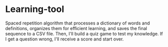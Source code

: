 # Learning-tool

Spaced repetition algorithm that processes a dictionary of words and definitions, organizes them for efficient learning, and saves the final sequence to a CSV file. Then, I'll build a quiz game to test my knowledge. If I get a question wrong, I'll receive a score and start over.
